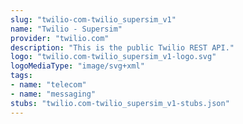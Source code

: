 ```yaml
---
slug: "twilio-com-twilio_supersim_v1"
name: "Twilio - Supersim"
provider: "twilio.com"
description: "This is the public Twilio REST API."
logo: "twilio.com-twilio_supersim_v1-logo.svg"
logoMediaType: "image/svg+xml"
tags:
- name: "telecom"
- name: "messaging"
stubs: "twilio.com-twilio_supersim_v1-stubs.json"
---
```

